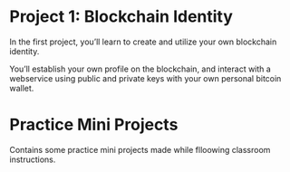 # Project 1: Blockchain Identity
In the first project, you’ll learn to create and utilize your own blockchain identity.

You’ll establish your own profile on the blockchain, and interact with a webservice using public and private keys with your own personal bitcoin wallet.

# Practice Mini Projects 
Contains some practice mini projects made while flloowing classroom instructions.
